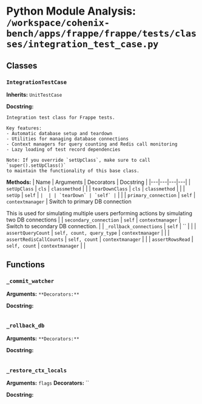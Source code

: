 # Python Module Analysis: `/workspace/cohenix-bench/apps/frappe/frappe/tests/classes/integration_test_case.py`

## Classes

### `IntegrationTestCase`
**Inherits:** `UnitTestCase`


**Docstring:**
```
Integration test class for Frappe tests.

Key features:
- Automatic database setup and teardown
- Utilities for managing database connections
- Context managers for query counting and Redis call monitoring
- Lazy loading of test record dependencies

Note: If you override `setUpClass`, make sure to call `super().setUpClass()`
to maintain the functionality of this base class.
```

**Methods:**
| Name | Arguments | Decorators | Docstring |
|---|---|---|---|
| `setUpClass` | `cls` | `classmethod` |  |
| `tearDownClass` | `cls` | `classmethod` |  |
| `setUp` | `self` | `` |  |
| `tearDown` | `self` | `` |  |
| `primary_connection` | `self` | `contextmanager` | Switch to primary DB connection

This is used for simulating multiple users performing actions by simulating two DB connections |
| `secondary_connection` | `self` | `contextmanager` | Switch to secondary DB connection. |
| `_rollback_connections` | `self` | `` |  |
| `assertQueryCount` | `self, count, query_type` | `contextmanager` |  |
| `assertRedisCallCounts` | `self, count` | `contextmanager` |  |
| `assertRowsRead` | `self, count` | `contextmanager` |  |





## Functions

### `_commit_watcher`
**Arguments:** ``
**Decorators:** ``

**Docstring:**
```

```
### `_rollback_db`
**Arguments:** ``
**Decorators:** ``

**Docstring:**
```

```
### `_restore_ctx_locals`
**Arguments:** `flags`
**Decorators:** ``

**Docstring:**
```

```

